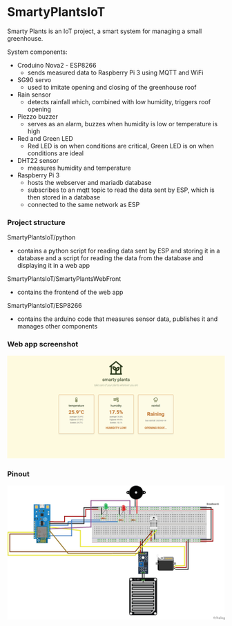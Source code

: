 # SmartyPlantsIoT
Smarty Plants is an IoT project, a smart system for managing a small greenhouse.

System components:
 - Croduino Nova2 - ESP8266
     - sends measured data to Raspberry Pi 3 using MQTT and WiFi
 - SG90 servo
     - used to imitate opening and closing of the greenhouse roof
 - Rain sensor
     - detects rainfall which, combined with low humidity, triggers roof opening
 - Piezzo buzzer
     - serves as an alarm, buzzes when humidity is low or temperature is high
 - Red and Green LED
     - Red LED is on when conditions are critical, Green LED is on when conditions are ideal
 - DHT22 sensor
     - measures humidity and temperature
 - Raspberry Pi 3
     - hosts the webserver and mariadb database
     - subscribes to an mqtt topic to read the data sent by ESP, which is then stored in a database
     - connected to the same network as ESP

### Project structure

SmartyPlantsIoT/python
 - contains a python script for reading data sent by ESP and storing it in a database and a script for reading the data from the database and displaying it in a web app

SmartyPlantsIoT/SmartyPlantsWebFront
 - contains the frontend of the web app

SmartyPlantsIoT/ESP8266
 - contains the arduino code that measures sensor data, publishes it and manages other components


### Web app screenshot

![web_screenshot](smartyPlantsWeb.jpeg)


### Pinout

![pinout_image](smartyPlantsPinout.jpeg)
